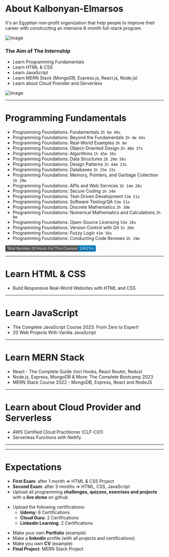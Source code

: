 # About Kalbonyan-Elmarsos

It's an Egyptian non-profit organization that help people to improve their career with constructing an intensive 6-month full-stack program.

![Image](https://media.licdn.com/dms/image/C4D0BAQGQ5bM113o0MQ/company-logo_200_200/0/1659651876463?e=1684368000&v=beta&t=1XMyi1EVINk_Fd937eT8uN5xnOPwztm-B0OH4j-5uSI) 

### The Aim of The Internship

- Learn Programming Fundamentals
- Learn HTML & CSS 
- Learn JavaScript 
- Learn MERN Stack (MongoDB, Express.js, React.js, Node.js)
- Learn about Cloud Provider and Serverless

![Image](https://camo.githubusercontent.com/3be688543c451f78722c8b9ae3b4a8b4b0aaed9e3bfc596174afa03b330cba2f/68747470733a2f2f696d672e736869656c64732e696f2f62616467652f546f74616c2532304e756d6265722532304f66253230486f757273253230466f72253230416c6c253230436f75727365732d253242323030682d626c7565)

----

# Programming Fundamentals

- Programming Foundations: Fundamentals `2h 6m 40s`
- Programming Foundations: Beyond the Fundamentals `2h 4m 44s`
- Programming Foundations: Real-World Examples `3h 8m`
- Programming Foundations: Object-Oriented Design `2h 40m 37s`
- Programming Foundations: Algorithms `1h 45m 30s`
- Programming Foundations: Data Structures `2h 20m 56s`
- Programming Foundations: Design Patterns `1h 44m 23s`
- Programming Foundations: Databases `1h 25m 15s`
- Programming Foundations: Memory, Pointers, and Garbage Collection `1h 29m`
- Programming Foundations: APIs and Web Services `1h 14m 28s`
- Programming Foundations: Secure Coding `1h 34m`
- Programming Foundations: Test-Driven Development `53m 51s`
- Programming Foundations: Software Testing/QA `53m 51s`
- Programming Foundations: Discrete Mathematics `3h 10m`
- Programming Foundations: Numerical Mathematics and Calculations `2h 9m`
- Programming Foundations: Open-Source Licensing `53m 28s`
- Programming Foundations: Version Control with Git `1h 20m`
- Programming Foundations: Fuzzy Logic `41m 50s`
- Programming Foundations: Conducting Code Reviews `1h 19m`

<svg xmlns="http://www.w3.org/2000/svg" xmlns:xlink="http://www.w3.org/1999/xlink" width="288" height="20" role="img" aria-label="Total Number Of Hours For This Courses: 24h27m"><title>Total Number Of Hours For This Courses: 24h27m</title><linearGradient id="s" x2="0" y2="100%"><stop offset="0" stop-color="#bbb" stop-opacity=".1"/><stop offset="1" stop-opacity=".1"/></linearGradient><clipPath id="r"><rect width="288" height="20" rx="3" fill="#fff"/></clipPath><g clip-path="url(#r)"><rect width="233" height="20" fill="#555"/><rect x="233" width="55" height="20" fill="#007ec6"/><rect width="288" height="20" fill="url(#s)"/></g><g fill="#fff" text-anchor="middle" font-family="Verdana,Geneva,DejaVu Sans,sans-serif" text-rendering="geometricPrecision" font-size="110"><text aria-hidden="true" x="1175" y="150" fill="#010101" fill-opacity=".3" transform="scale(.1)" textLength="2230">Total Number Of Hours For This Courses</text><text x="1175" y="140" transform="scale(.1)" fill="#fff" textLength="2230">Total Number Of Hours For This Courses</text><text aria-hidden="true" x="2595" y="150" fill="#010101" fill-opacity=".3" transform="scale(.1)" textLength="450">31h 53m 51s</text><text x="2595" y="140" transform="scale(.1)" fill="#fff" textLength="450">24h27m</text></g></svg>

----

# Learn HTML & CSS 

- Build Responsive Real-World Websites with HTML and CSS

----

# Learn JavaScript 

- The Complete JavaScript Course 2023: From Zero to Expert!
- 20 Web Projects With Vanilla JavaScript 

----

# Learn MERN Stack 

- React - The Complete Guide (incl Hooks, React Router, Redux)
- Node.js, Express, MongoDB & More: The Complete Bootcamp 2023
- MERN Stack Course 2022 - MongoDB, Express, React and NodeJS

----

# Learn about Cloud Provider and Serverless

- AWS Certified Cloud Practitioner (CLF-C01)
- Serverless Functions with Netlify

----
----

# Expectations 
- __First Exam__: after 1 month => HTML & CSS Project 
- __Second Exam__: after 3 months => HTML, CSS, JavaScript
- Upload all programming **challenges, quizzes, exercises and projects** with a ***live demo*** on github 
* Upload the following certifications: 
    - **Udemy**: 6 Certifications 
    - **Cloud Guru**: 2 Certifications
    - **Linkedin Learning**: 2 Certifications
- Make your own __Portfolio__ (example)
- Make a __linkedin__ profile (with all projects and certifications)
- Make you own __CV__ (example)
- __Final Project__: MERN Stack Project 

